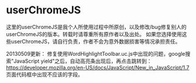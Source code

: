 userChromeJS
==========

这里的userChromeJS是我个人所使用过程中所原创，以及修改/bug修复别人的userChromeJS的版本。转载时请尊重所有原作者以及出处。
如果您选择使用这些userChromeJS，请自行负责，作者不会为意外数据损害等情况承担责任。

20130509更新：
修复使用WordHighlightToolbar.uc.js中出现的问题，google搜索"JavaScript yield"之后，自动高亮条出现后，再点击跳转到：
https://developer.mozilla.org/en-US/docs/JavaScript/New_in_JavaScript/1.7
页面代码框中出现不应该的字段。
